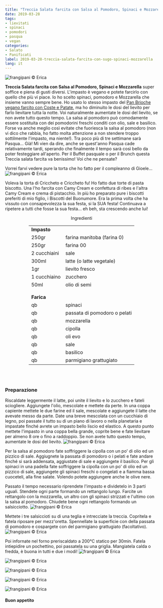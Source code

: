 ```yaml
---
title: "Treccia Salata farcita con Salsa al Pomodoro, Spinaci e Mozzarella"
date: 2019-03-28
tags:
- lievitati
- spinaci
- pomodori
- pasqua
- vegan
categories:
- Salato
- Panificati
label: 2019-03-28-treccia-salata-farcita-con-sugo-spinaci-mozzarella
lang: it
---
```

![](../2019-03-28-treccia-salata-farcita-con-salsa-al-pomodoro-spinaci-mozzarella/header.jpeg "frangipani © Erica")

**Treccia Salata farcita con Salsa al Pomodoro, Spinaci e Mozzarella** super soffice e piena di gusti diversi. L'impasto è vegano e potete farcirlo con quello che più vi piace. Io ho scelto spinaci, pomodoro e Mozzarella che insieme vanno sempre bene. Ho usato lo stesso impasto del <a href="https://frangipani.raiano.ch/2016-09-26-pan-brioche-farcito/" target="_blank">Pan Brioche vegano farcito con Coste e Patate</a>, ma ho diminuito le dosi del lievito per farlo lievitare tutta la notte. Voi naturalmente aumentate le dosi del lievito, se non avete tutto questo tempo. La salsa al pomodoro può comodamente essere sostituita con dei pomodorini freschi conditi con olio, sale e basilico. Forse va anche meglio così evitate che fuoriesca la salsa al pomodoro (non vi dico che rabbia, ho fatto molta attenzione a non stendere troppo sottilmente l'impasto, ma niente!). Tra poco più di tre settimane sarà Pasqua... Già! Mi vien da dire, anche se quest'anno Pasqua cade relativamente tardi, sperando che finalmente il tempo sarà così bello da poter festeggiare all'aperto. Per il Buffet pasquale o per il Brunch questa Treccia salata farcita va benissimo! Voi che ne pensate?

Vorrei farvi vedere pure la torta che ho fatto per il compleanno di Gioele...
![](../2019-03-28-treccia-salata-farcita-con-salsa-al-pomodoro-spinaci-mozzarella/tortagioele.jpeg "frangipani © Erica")

Voleva la torta di Criccheto e Criccheto fu! Ho fatto due torte di pasta biscotto. Una l'ho farcita con Camy Cream e confettura di ribes e l'altra Camy Cream e crema di pistacchio. In più ho preparato pure i biscotti preferiti di mio figlio, i Biscotti del Buonumore. Era la prima volta che ha vissuto con consapevolezza la sua festa, si la SUA festa! Continuava a ripetere a tutti che fosse la sua festa... eh beh, sta crescendo anche lui!

<div id="wrapper" style="text-align: center">
  <div id="yourdiv" style="display: inline-block;">
    <div class="ingredients" itemscope itemtype="http://schema.org/Recipe">
      <span itemprop="name" style="display:none;">Treccia Salata farcita con Salsa al Pomodoro, Spinaci e Mozzarella</span>
      <span itemprop="recipeCategory" style="display:none;">Salato</span>
      <img itemprop="image" style="display:none;" class="ignore-gallery-item" src="../2019-03-28-treccia-salata-farcita-con-salsa-al-pomodoro-spinaci-mozzarella/header.jpeg"/>
      <span itemprop="author" style="display:none;">Erica Raiano</span>
      <span itemprop="description" style="display:none;">Treccia Salata farcita con Salsa al Pomodoro, Spinaci e Mozzarella super soffice e piena di gusti diversi. L'impasto è vegano e potete farcirlo con quello che più vi piace.</span>
      <div class="ingredients-title">Ingredienti</div>
      <table>
        <tbody>
          <tr>
            <td colspan="2"><b>Impasto</b></td>
          </tr>
          <tr itemprop="recipeIngredient">
            <td>250gr</td>
            <td>farina manitoba (farina 0)</td>
          </tr>
          <tr itemprop="recipeIngredient">
            <td>250gr</td>
            <td>farina 00</td>
          </tr>
          <tr itemprop="recipeIngredient">
            <td>2 cucchiaini</td>
            <td>sale</td>
          </tr>
          <tr itemprop="recipeIngredient">
            <td>300ml</td>
            <td>latte (o latte vegetale)</td>
          </tr>
          <tr itemprop="recipeIngredient">
            <td>1gr</td>
            <td>lievito fresco</td>
          </tr>
          <tr itemprop="recipeIngredient">
            <td>1 cucchiaino</td>
            <td>zucchero</td>
          </tr>
          <tr itemprop="recipeIngredient">
            <td>50ml</td>
            <td>olio di semi</td>
          </tr>
          <tr style="height: 15px;"></tr>
          <tr>          
            <td colspan="2"><b>Farica</b></td>
          </tr>
          <tr itemprop="recipeIngredient">
            <td>qb</td>
            <td>spinaci</td>
          </tr>
          <tr itemprop="recipeIngredient">
            <td>qb</td>
            <td>passata di pomodoro o pelati</td>
          </tr>
          <tr itemprop="recipeIngredient">
            <td>qb</td>
            <td>mozzarella</td>
          </tr>
          <tr itemprop="recipeIngredient">
            <td>qb</td>
            <td>cipolla</td>
          </tr>
          <tr itemprop="recipeIngredient">
            <td>qb</td>
            <td>oli evo</td>
          </tr>
          <tr itemprop="recipeIngredient">
            <td>qb</td>
            <td>sale</td>
          </tr>
          <tr itemprop="recipeIngredient">
            <td>qb</td>
            <td>basilico</td>
          </tr>
          <tr itemprop="recipeIngredient">
            <td>qb</td>
            <td>parmigiano grattugiato</td>  
          </tr>
        </tbody>
      </table>
      <br></br>
    </div>
  </div>
</div>


<h3>
  <font color="grey">
    <i class="fa-solid fa-gears"></i>
  </font> Preparazione
</h3>

Riscaldate leggermente il latte, poi unite il lievito e lo zucchero e fateli sciogliere. Aggiungete l'olio, mescolate e mettete da perte. In una coppa capiente mettete le due farine ed il sale, mescolate e aggiungete il latte che avevate messo da parte. Date una breve mescolata con un cucchiaio di legno, poi passate il tutto su di un piano di lavoro o nella planetaria e impastate finché avrete un impasto bello liscio ed elastico. A questo punto mettete l'impasto in una coppa bella grande, coprite bene e fate lievitare per almeno 8 ore o fino a raddoppio. Se non avete tutto questo tempo, aumentate le dosi del lievito.
![](../2019-03-28-treccia-salata-farcita-con-salsa-al-pomodoro-spinaci-mozzarella/impasto.jpeg "frangipani © Erica")

Per la salsa al pomodoro fate soffriggere la cipolla con un po' di olio ed un pizzico di sale. Aggiugnete la passata di pomodoro o i pelati e fate andare finché si sarà addensata, aggiustate di sale e aggiungete il basilico. Per gli spinaci in una padella fate soffriggere la cipolla con un po' di olio ed un pizzico di sale, aggiungete gli spinaci freschi o congelati e a fiamma bassa cuoceteli, alla fine salate. Volendo potete aggiungere anche le olive nere.

Passato il tempo necessario riprendete l'impasto e dividetelo in 3 parti uguali. Stendete ogni parte formando un rettangolo lungo. Farcite un rettangolo con la mozzarella, un altro con gli spinaci strizzati e l'ultimo con la salsa al pomodoro. Chiudete bene ogni rettangolo formando un salsicciotto.
![](../2019-03-28-treccia-salata-farcita-con-salsa-al-pomodoro-spinaci-mozzarella/treccia.jpeg "frangipani © Erica")

Mettete i tre salsiccioti su di una teglia e intrecciate la treccia. Copritela e fatela riposare per mezz'oretta. Spennellate la superficie con della passata di pomodoro e cospargete con del parmigiano grattugiato (facoltativo). 
![](../2019-03-28-treccia-salata-farcita-con-salsa-al-pomodoro-spinaci-mozzarella/teglia.jpeg "frangipani © Erica")

Poi infornate nel forno preriscaldato a 200°C statico per 30min. Fatela intiepidire un pochettino, poi passatela su una griglia. Mangiatela calda o fredda, è buona in tutti e due i modi!
![](../2019-03-28-treccia-salata-farcita-con-salsa-al-pomodoro-spinaci-mozzarella/risultato1.jpeg "frangipani © Erica")

![](../2019-03-28-treccia-salata-farcita-con-salsa-al-pomodoro-spinaci-mozzarella/risultato2.jpeg "frangipani © Erica")

![](../2019-03-28-treccia-salata-farcita-con-salsa-al-pomodoro-spinaci-mozzarella/risultato3.jpeg "frangipani © Erica")

![](../2019-03-28-treccia-salata-farcita-con-salsa-al-pomodoro-spinaci-mozzarella/risultato4.jpeg "frangipani © Erica")

![](../2019-03-28-treccia-salata-farcita-con-salsa-al-pomodoro-spinaci-mozzarella/risultato5.jpeg "frangipani © Erica")

<h4>Buon appetito
  <font color="red">
    <i class="fa-regular fa-face-smile"></i>
  </font>
</h4>
